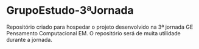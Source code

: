 # GrupoEstudo-3ªJornada
Repositório criado para hospedar o projeto desenvolvido na 3ª jornada GE Pensamento Computacional EM.
O repositório será de muita utilidade durante a jornada.
